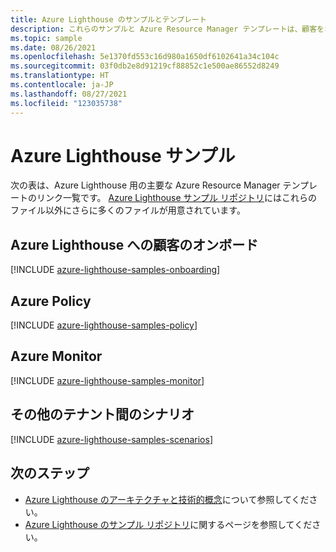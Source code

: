 ```yaml
---
title: Azure Lighthouse のサンプルとテンプレート
description: これらのサンプルと Azure Resource Manager テンプレートは、顧客をオンボードし、Azure Lighthouse のシナリオをサポートするのに役立ちます。
ms.topic: sample
ms.date: 08/26/2021
ms.openlocfilehash: 5e1370fd553c16d980a1650df6102641a34c104c
ms.sourcegitcommit: 03f0db2e8d91219cf88852c1e500ae86552d8249
ms.translationtype: HT
ms.contentlocale: ja-JP
ms.lasthandoff: 08/27/2021
ms.locfileid: "123035738"
---
```

# <a name="azure-lighthouse-samples"></a>Azure Lighthouse サンプル

次の表は、Azure Lighthouse 用の主要な Azure Resource Manager テンプレートのリンク一覧です。 [Azure Lighthouse サンプル リポジトリ](https://github.com/Azure/Azure-Lighthouse-samples/)にはこれらのファイル以外にさらに多くのファイルが用意されています。

## <a name="onboarding-customers-to-azure-lighthouse"></a>Azure Lighthouse への顧客のオンボード

[!INCLUDE [azure-lighthouse-samples-onboarding](../../../includes/azure-lighthouse-samples-onboarding.md)]

## <a name="azure-policy"></a>Azure Policy

[!INCLUDE [azure-lighthouse-samples-policy](../../../includes/azure-lighthouse-samples-policy.md)]

## <a name="azure-monitor"></a>Azure Monitor

[!INCLUDE [azure-lighthouse-samples-monitor](../../../includes/azure-lighthouse-samples-monitor.md)]

## <a name="additional-cross-tenant-scenarios"></a>その他のテナント間のシナリオ

[!INCLUDE [azure-lighthouse-samples-scenarios](../../../includes/azure-lighthouse-samples-scenarios.md)]

## <a name="next-steps"></a>次のステップ

- [Azure Lighthouse のアーキテクチャと技術的概念](../concepts/architecture.md)について参照してください。
- [Azure Lighthouse のサンプル リポジトリ](https://github.com/Azure/Azure-Lighthouse-samples/)に関するページを参照してください。
